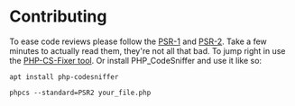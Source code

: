 Contributing
============

To ease code reviews please follow the [PSR-1](https://www.php-fig.org/psr/psr-1/) and
[PSR-2](https://www.php-fig.org/psr/psr-2/). Take a few minutes to actually read them,
they're not all that bad. To jump right in use the [PHP-CS-Fixer
tool](http://cs.sensiolabs.org/). Or install PHP_CodeSniffer and use it like so:

`apt install php-codesniffer`

`phpcs --standard=PSR2 your_file.php`
